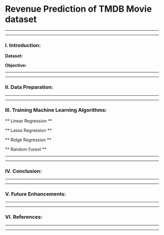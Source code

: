 # Revenue Prediction of TMDB Movie dataset
******************************************************************************************************************************
******************************************************************************************************************************
### I. Introduction:

**Dataset:** 


**Objective:** 



******************************************************************************************************************************
******************************************************************************************************************************
### II. Data Preparation:

******************************************************************************************************************************
******************************************************************************************************************************
### III. Training Machine Learning Algorithms:

** Linear Regression **

** Lasso Regression **

** Ridge Regression **

** Random Forest **


******************************************************************************************************************************
******************************************************************************************************************************
### IV. Conclusion:

******************************************************************************************************************************
******************************************************************************************************************************
### V. Future Enhancements:

******************************************************************************************************************************
******************************************************************************************************************************
### VI. References:

******************************************************************************************************************************
******************************************************************************************************************************
